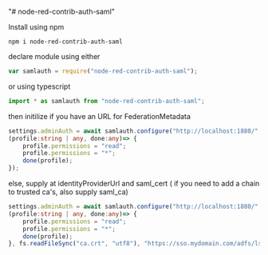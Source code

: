 "# node-red-contrib-auth-saml" 

Install using npm
```
npm i node-red-contrib-auth-saml
```

declare module using either
```javascript
var samlauth = require("node-red-contrib-auth-saml");
```
or using typescript
```typescript
import * as samlauth from "node-red-contrib-auth-saml";
```
then initilize if you have an URL for FederationMetadata
```typescript
settings.adminAuth = await samlauth.configure("http://localhost:1880/", "https://login.microsoftonline.com/common/FederationMetadata/2007-06/FederationMetadata.xml", "myissuereid", 
(profile:string | any, done:any)=> {
    profile.permissions = "read";
    profile.permissions = "*";
    done(profile);
});
```
else, supply at identityProviderUrl and saml_cert ( if you need to add a chain to trusted ca's, also supply saml_ca)
```typescript
settings.adminAuth = await samlauth.configure("http://localhost:1880/", "", "myissuereid", 
(profile:string | any, done:any)=> {
    profile.permissions = "read";
    profile.permissions = "*";
    done(profile);
}, fs.readFileSync("ca.crt", "utf8"), "https://sso.mydomain.com/adfs/ls/", fs.readFileSync("signing.crt", "utf8"));
```
